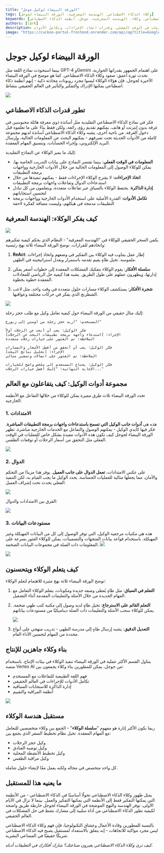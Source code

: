 ```yaml
---
title: "الورقة البيضاء لوكيل جوجل"
tags: [وكلاء الذكاء الاصطناعي، الهندسة المعرفية، الورقة البيضاء لجوجل]
keywords: [الذكاء الاصطناعي، وكلاء، الهندسة المعرفية، جوجل، أنظمة الذكاء الاصطناعي]
authors: [lark]
description: تكشف الورقة البيضاء لجوجل عن الإمكانات التحويلية لوكلاء الذكاء الاصطناعي، وتظهر قدرتهم على الإدراك والتفكير والتأثير في العالم الحقيقي. اكتشف كيف يختلف هؤلاء الوكلاء عن نماذج الذكاء الاصطناعي التقليدية من خلال الوصول إلى المعلومات في الوقت الفعلي، وقدرات اتخاذ الإجراءات، وتكامل الأدوات.
image: "https://cuckoo-portal-frontend.onrender.com/api/og?title=Google%20Agent%20Whitepaper"
---
```


# الورقة البيضاء لوكيل جوجل

بينما استحوذت نماذج اللغة مثل GPT-4 وGemini على اهتمام الجمهور بقدراتها الحوارية، تحدث ثورة أعمق: صعود وكلاء الذكاء الاصطناعي. كما هو موضح في الورقة البيضاء الأخيرة لجوجل، فإن هؤلاء الوكلاء ليسوا مجرد روبوتات محادثة ذكية - إنهم أنظمة ذكاء اصطناعي يمكنها الإدراك والتفكير والتأثير في العالم الحقيقي بنشاط.

![](https://cuckoo-portal-frontend.onrender.com/api/og?title=Google%20Agent%20Whitepaper)

## تطور قدرات الذكاء الاصطناعي

فكر في نماذج الذكاء الاصطناعي التقليدية مثل أساتذة ذوي معرفة هائلة محبوسين في غرفة بدون إنترنت أو هاتف. يمكنهم تقديم رؤى رائعة، ولكن فقط بناءً على ما تعلموه قبل دخول الغرفة. من ناحية أخرى، يشبه وكلاء الذكاء الاصطناعي أساتذة لديهم مجموعة كاملة من الأدوات الحديثة تحت تصرفهم - يمكنهم البحث عن المعلومات الحالية، وإرسال البريد الإلكتروني، وإجراء الحسابات، وتنسيق المهام المعقدة.

إليك ما يميز الوكلاء عن النماذج التقليدية:

- **المعلومات في الوقت الفعلي**: بينما تقتصر النماذج على بيانات التدريب الخاصة بها، يمكن للوكلاء الوصول إلى المعلومات الحالية من خلال الأدوات الخارجية وواجهات برمجة التطبيقات
- **اتخاذ الإجراءات**: لا يقترح الوكلاء الإجراءات فقط - يمكنهم تنفيذها من خلال استدعاءات الدوال وتفاعلات واجهات برمجة التطبيقات
- **إدارة الذاكرة**: يحتفظ الوكلاء بالسياق عبر تفاعلات متعددة، ويتعلمون من كل تبادل لتحسين استجاباتهم
- **تكامل الأدوات**: القدرة الأصلية على استخدام الأدوات الخارجية وواجهات برمجة التطبيقات مدمجة في هيكلهم، وليست مضافة كفكرة لاحقة

## كيف يفكر الوكلاء: الهندسة المعرفية

![](https://cuckoo-network.b-cdn.net/google-agent-1-arch.webp)

يكمن السحر الحقيقي للوكلاء في "الهندسة المعرفية" - النظام الذي يحكم كيفية تفكيرهم واتخاذهم للقرارات. توضح الورقة البيضاء ثلاثة نهج رئيسية:

1. **ReAct**: إطار عمل يتناوب فيه الوكلاء بين التفكير في وضعهم واتخاذ إجراءات ملموسة. تخيل طاهٍ يقيم تقدمه باستمرار ويعدل استراتيجيته في الطهي.

2. **سلسلة الأفكار**: يقوم الوكلاء بتفكيك المشكلات المعقدة إلى خطوات أصغر يمكن إدارتها، ويظهرون عملهم على طول الطريق. يشبه هذا كيفية حل الرياضي للمعادلات المعقدة خطوة بخطوة.

3. **شجرة الأفكار**: يستكشف الوكلاء مسارات حلول متعددة في وقت واحد، مثل لاعب الشطرنج الذي يفكر في حركات مختلفة وعواقبها.

![](https://cuckoo-network.b-cdn.net/google-agent-2-reasoning-in-the-orchestration-layer.webp)

إليك مثال حقيقي من الورقة البيضاء حول كيفية تعامل وكيل مع طلب حجز رحلة:

```
المستخدم: "أريد حجز رحلة من أوستن إلى زيورخ"

فكر الوكيل: يجب أن أبحث عن الرحلات أولاً
الإجراء: [استدعاء واجهة برمجة تطبيقات البحث عن الرحلات]
الملاحظة: تم العثور على خيارات رحلات متعددة

فكر الوكيل: يجب أن أتحقق من أفضل الأسعار والمسارات
الإجراء: [تحليل نتائج البحث]
الملاحظة: تم العثور على اتصالات وتسعير مثالي

فكر الوكيل: يحتاج المستخدم إلى ملخص واضح للخيارات
الإجابة النهائية: "إليك أفضل خيارات الرحلات..."
```

## مجموعة أدوات الوكيل: كيف يتفاعلون مع العالم

تحدد الورقة البيضاء ثلاث طرق مميزة يمكن للوكلاء من خلالها التفاعل مع الأنظمة الخارجية:

### 1. الامتدادات

هذه هي **أدوات جانب الوكيل التي تسمح باستدعاءات واجهات برمجة التطبيقات المباشرة**. فكر فيها كأيدي الوكيل - يمكنهم الوصول والتفاعل مع الخدمات الخارجية مباشرة. تظهر الورقة البيضاء لجوجل كيف تكون هذه الأدوات مفيدة بشكل خاص للعمليات في الوقت الفعلي مثل التحقق من أسعار الرحلات أو توقعات الطقس.

![](https://cuckoo-network.b-cdn.net/google-agent-3-extension.webp)

### 2. الدوال
على عكس الامتدادات، **تعمل الدوال على جانب العميل**. يوفر هذا مزيدًا من التحكم والأمان، مما يجعلها مثالية للعمليات الحساسة. يحدد الوكيل ما يجب القيام به، لكن التنفيذ الفعلي يحدث تحت إشراف العميل.

![](https://cuckoo-network.b-cdn.net/google-agent-8-function.webp)

الفرق بين الامتدادات والدوال:

![](https://cuckoo-network.b-cdn.net/google-agent-9-diff-extensions-functions.webp)

### 3. مستودعات البيانات

هذه هي مكتبات مرجعية الوكيل، التي توفر الوصول إلى كل من البيانات المهيكلة وغير المهيكلة. باستخدام قواعد بيانات المتجهات والتضمينات، يمكن للوكلاء العثور بسرعة على المعلومات ذات الصلة في مجموعات البيانات الضخمة.
![](https://cuckoo-network.b-cdn.net/google-agent-4-data-store.webp)

![](https://cuckoo-network.b-cdn.net/google-agent-5-data-store-details.webp)

## كيف يتعلم الوكلاء ويتحسنون

توضح الورقة البيضاء ثلاثة نهج مثيرة للاهتمام لتعلم الوكلاء:

1. **التعلم في السياق**: مثل طاهٍ يُعطى وصفة جديدة ومكونات، يتعلم الوكلاء التعامل مع المهام الجديدة من خلال الأمثلة والتعليمات المقدمة أثناء التشغيل.

2. **التعلم القائم على الاسترجاع**: تخيل طاهٍ لديه وصول إلى مكتبة كتب طهي ضخمة. يمكن للوكلاء سحب الأمثلة والتعليمات ذات الصلة ديناميكيًا من مستودعات بياناتهم.

   ![](https://cuckoo-network.b-cdn.net/google-agent-6-rag-workflow.webp)

3. **التعديل الدقيق**: يشبه إرسال طاهٍ إلى مدرسة الطهي - تدريب منهجي على أنواع محددة من المهام لتحسين الأداء العام.

## بناء وكلاء جاهزين للإنتاج

يتناول القسم الأكثر عملية في الورقة البيضاء تنفيذ الوكلاء في بيئات الإنتاج. باستخدام منصة Vertex AI من جوجل، يمكن للمطورين بناء وكلاء يجمعون بين:

- فهم اللغة الطبيعية للتفاعلات مع المستخدم
- تكامل الأدوات للإجراءات في العالم الحقيقي
- إدارة الذاكرة للاستجابات السياقية
- أنظمة المراقبة والتقييم

![](https://cuckoo-network.b-cdn.net/google-agent-7-e2e-built-with-vertex.webp)

## مستقبل هندسة الوكلاء

ربما يكون الأكثر إثارة هو مفهوم "**سلسلة الوكلاء**" - الجمع بين وكلاء متخصصين للتعامل مع المهام المعقدة. تخيل نظام تخطيط السفر الذي يجمع بين:

- وكيل حجز الرحلات
- وكيل توصية الفنادق
- وكيل تخطيط الأنشطة المحلية
- وكيل مراقبة الطقس

كل واحد متخصص في مجاله ولكنه يعمل معًا لإنشاء حلول شاملة.

## ما يعنيه هذا للمستقبل

يمثل ظهور وكلاء الذكاء الاصطناعي تحولًا أساسيًا في الذكاء الاصطناعي - من الأنظمة التي يمكنها التفكير فقط إلى الأنظمة التي يمكنها التفكير والعمل. بينما لا نزال في الأيام الأولى، توفر الهندسة والنهج الموضحة في الورقة البيضاء لجوجل خارطة طريق واضحة لكيفية تطور الذكاء الاصطناعي من أداة سلبية إلى مشارك نشط في حل المشكلات في العالم الحقيقي.

بالنسبة للمطورين وقادة الأعمال وعشاق التكنولوجيا، فإن فهم وكلاء الذكاء الاصطناعي ليس مجرد مواكبة للاتجاهات - إنه يتعلق بالاستعداد لمستقبل يصبح فيه الذكاء الاصطناعي شريكًا حقيقيًا في المساعي البشرية.

*كيف ترى وكلاء الذكاء الاصطناعي يغيرون صناعتك؟ شارك أفكارك في التعليقات أدناه.*
